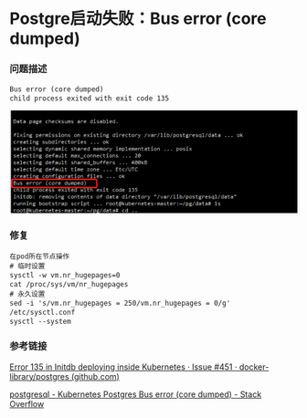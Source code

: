 # Postgre启动失败：Bus error (core dumped)

### **问题描述**

```
Bus error (core dumped) 
child process exited with exit code 135
```

![img](./images/image-agos.png)

### **修复**

```
在pod所在节点操作
# 临时设置
sysctl -w vm.nr_hugepages=0
cat /proc/sys/vm/nr_hugepages
# 永久设置
sed -i 's/vm.nr_hugepages = 250/vm.nr_hugepages = 0/g' /etc/sysctl.conf
sysctl --system
```

### **参考链接**

[Error 135 in Initdb deploying inside Kubernetes · Issue #451 · docker-library/postgres (](https://github.com/docker-library/postgres/issues/451)[github.com](http://github.com)[)](https://github.com/docker-library/postgres/issues/451)

[postgresql - Kubernetes Postgres Bus error (core dumped) - Stack Overflow](https://stackoverflow.com/questions/67941955/kubernetes-postgres-bus-error-core-dumped)
